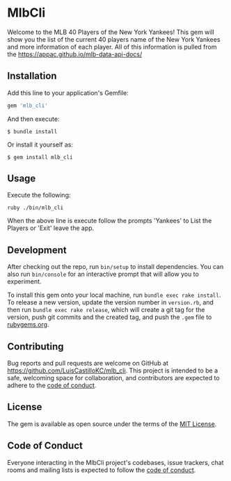 # MlbCli

Welcome to the MLB 40 Players of the New York Yankees! This gem will show you the list of the current 40 players name of the New York Yankees and more information of each player. All of this information is pulled from the https://appac.github.io/mlb-data-api-docs/

## Installation

Add this line to your application's Gemfile:

```ruby
gem 'mlb_cli'
```

And then execute:

    $ bundle install

Or install it yourself as:

    $ gem install mlb_cli

## Usage

Execute the following:

`ruby ./bin/mlb_cli`

When the above line is execute follow the prompts 'Yankees' to List the Players or 'Exit' leave the app.

## Development

After checking out the repo, run `bin/setup` to install dependencies. You can also run `bin/console` for an interactive prompt that will allow you to experiment.

To install this gem onto your local machine, run `bundle exec rake install`. To release a new version, update the version number in `version.rb`, and then run `bundle exec rake release`, which will create a git tag for the version, push git commits and the created tag, and push the `.gem` file to [rubygems.org](https://rubygems.org).

## Contributing

Bug reports and pull requests are welcome on GitHub at https://github.com/LuisCastilloKC/mlb_cli. This project is intended to be a safe, welcoming space for collaboration, and contributors are expected to adhere to the [code of conduct](https://github.com/LuisCastilloKC/mlb_cli/blob/master/CODE_OF_CONDUCT.md).

## License

The gem is available as open source under the terms of the [MIT License](https://opensource.org/licenses/MIT).

## Code of Conduct

Everyone interacting in the MlbCli project's codebases, issue trackers, chat rooms and mailing lists is expected to follow the [code of conduct](https://github.com/LuisCastilloKC/mlb_cli/blob/master/CODE_OF_CONDUCT.md).
